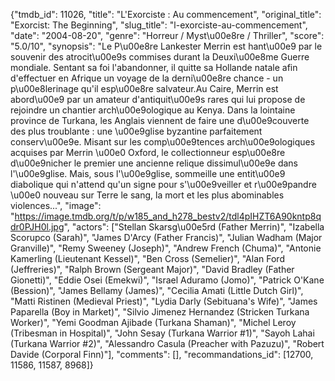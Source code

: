 {"tmdb_id": 11026, "title": "L'Exorciste : Au commencement", "original_title": "Exorcist: The Beginning", "slug_title": "l-exorciste-au-commencement", "date": "2004-08-20", "genre": "Horreur / Myst\u00e8re / Thriller", "score": "5.0/10", "synopsis": "Le P\u00e8re Lankester Merrin est hant\u00e9 par le souvenir des atrocit\u00e9s commises durant la Deuxi\u00e8me Guerre mondiale. Sentant sa foi l'abandonner, il quitte sa Hollande natale afin d'effectuer en Afrique un voyage de la derni\u00e8re chance - un p\u00e8lerinage qu'il esp\u00e8re salvateur.Au Caire, Merrin est abord\u00e9 par un amateur d'antiquit\u00e9s rares qui lui propose de rejoindre un chantier arch\u00e9ologique au Kenya. Dans la lointaine province de Turkana, les Anglais viennent de faire une d\u00e9couverte des plus troublante : une \u00e9glise byzantine parfaitement conserv\u00e9e. Misant sur les comp\u00e9tences arch\u00e9ologiques acquises par Merrin \u00e0 Oxford, le collectionneur esp\u00e8re d\u00e9nicher le premier une ancienne relique dissimul\u00e9e dans l'\u00e9glise. Mais, sous l'\u00e9glise, sommeille une entit\u00e9 diabolique qui n'attend qu'un signe pour s'\u00e9veiller et r\u00e9pandre \u00e0 nouveau sur Terre le sang, la mort et les plus abominables violences...", "image": "https://image.tmdb.org/t/p/w185_and_h278_bestv2/tdl4pIHZT6A90kntp8qdr0PJH0l.jpg", "actors": ["Stellan Skarsg\u00e5rd (Father Merrin)", "Izabella Scorupco (Sarah)", "James D'Arcy (Father Francis)", "Julian Wadham (Major Granville)", "Remy Sweeney (Joseph)", "Andrew French (Chuma)", "Antonie Kamerling (Lieutenant Kessel)", "Ben Cross (Semelier)", "Alan Ford (Jeffreries)", "Ralph Brown (Sergeant Major)", "David Bradley (Father Gionetti)", "Eddie Osei (Emekwi)", "Israel Aduramo (Jomo)", "Patrick O'Kane (Bession)", "James Bellamy (James)", "Cecilia Amati (Little Dutch Girl)", "Matti Ristinen (Medieval Priest)", "Lydia Darly (Sebituana's Wife)", "James Paparella (Boy in Market)", "Silvio Jimenez Hernandez (Stricken Turkana Worker)", "Yemi Goodman Ajibade (Turkana Shaman)", "Michel Leroy (Tribesman in Hospital)", "John Sesay (Turkana Warrior #1)", "Sayoh Lahai (Turkana Warrior #2)", "Alessandro Casula (Preacher with Pazuzu)", "Robert Davide (Corporal Finn)"], "comments": [], "recommandations_id": [12700, 11586, 11587, 8968]}